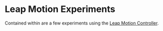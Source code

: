 # Leap Motion Experiments

Contained within are a few experiments using the [Leap Motion Controller](https://www.leapmotion.com/).

